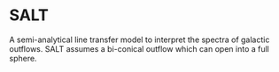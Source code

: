 # SALT
A semi-analytical line transfer model to interpret the spectra of galactic outflows. 
SALT assumes a bi-conical outflow which can open into a full sphere.
